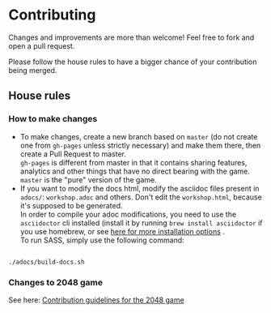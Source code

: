 # Contributing
Changes and improvements are more than welcome! Feel free to fork and open a pull request.

Please follow the house rules to have a bigger chance of your contribution being merged.

## House rules

### How to make changes

 
 - To make changes, create a new branch based on `master` (do not create one from `gh-pages` unless strictly necessary) and make them there, then create a Pull Request to master.  
 `gh-pages` is different from master in that it contains sharing features, analytics and other things that have no direct bearing with the game. `master` is the "pure" version of the game.
 - If you want to modify the docs html, modify the asciidoc files present in `adocs/`: `workshop.adoc` and others. Don't edit the `workshop.html`, because it's supposed to be generated.  
 In order to compile your adoc modifications, you need to use the `asciidoctor` cli installed (install it by running `brew install asciidoctor` if you use homebrew, or see [here for more installation options](https://docs.asciidoctor.org/asciidoctor/latest/install/)   .  
 To run SASS, simply use the following command:  

```

./adocs/build-docs.sh
```



### Changes to 2048 game
See here: [Contribution guidelines for the 2048 game](games/2048/CONTRIBUTING.md)


